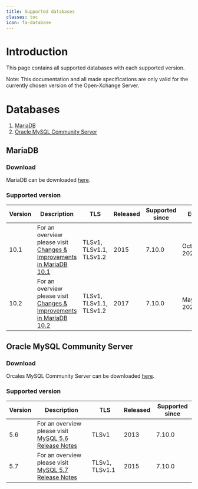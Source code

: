 ```yaml
---
title: Supported databases
classes: toc
icon: fa-database
---
```



# Introduction
This page contains all supported databases with each supported version. 

Note: This documentation and all made specifications are only valid for the currently chosen version of the Open-Xchange Server.


# Databases
1. [MariaDB](#mariadb)
2. [Oracle MySQL Community Server](#oracle-mysql-community-server)

## MariaDB

### Download
MariaDB can be downloaded [here](https://downloads.mariadb.org/).

### Supported version

Version	|Description																																		| TLS						| Released	|Supported since	| EOL
--- 		| --- 																																			| ---						| --- 		| --- 			| ---
10.1		|For an overview please visit [Changes & Improvements in MariaDB 10.1](https://mariadb.com/kb/en/library/changes-improvements-in-mariadb-101/)	| TLSv1, TLSv1.1, TLSv1.2	| 2015		| 7.10.0			| October 2020
10.2		|For an overview please visit [Changes & Improvements in MariaDB 10.2](https://mariadb.com/kb/en/library/changes-improvements-in-mariadb-102/)	| TLSv1, TLSv1.1, TLSv1.2	| 2017		| 7.10.0 		| May 2022



## Oracle MySQL Community Server

### Download
Orcales MySQL Community Server can be downloaded [here](https://dev.mysql.com/downloads/mysql/).

### Supported version

Version	|Description																											| TLS				| Released	|Supported since	
--- 		| --- 																												| ---				| --- 		| --- 
5.6		|For an overview please visit [MySQL 5.6 Release Notes](https://dev.mysql.com/doc/relnotes/mysql/5.6/en/)			| TLSv1				| 2013		| 7.10.0 
5.7		|For an overview please visit [MySQL 5.7 Release Notes](https://dev.mysql.com/doc/refman/5.7/en/mysql-nutshell.html)	| TLSv1, TLSv1.1		| 2015		| 7.10.0 
